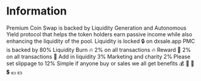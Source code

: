 # Information
Premium Coin Swap is backed by Liquidity Generation and Autonomous Yield protocol that helps the token holders earn passive income while also enhancing the liquidity of the pool.  Liquidity is locked 🔒 on dxsale.app  PMC is backed by 80% Liquidity  Burn 🔥 2% on all transactions 🔥  Reward 🏅 2% on all transactions 🏅  Add in liquidity 3%  Marketing and charity 2%  Please set slippage to 12%  Simple if anyone buy or sales we all get benefits 💰 🤑 💸 💲 💶 💵
